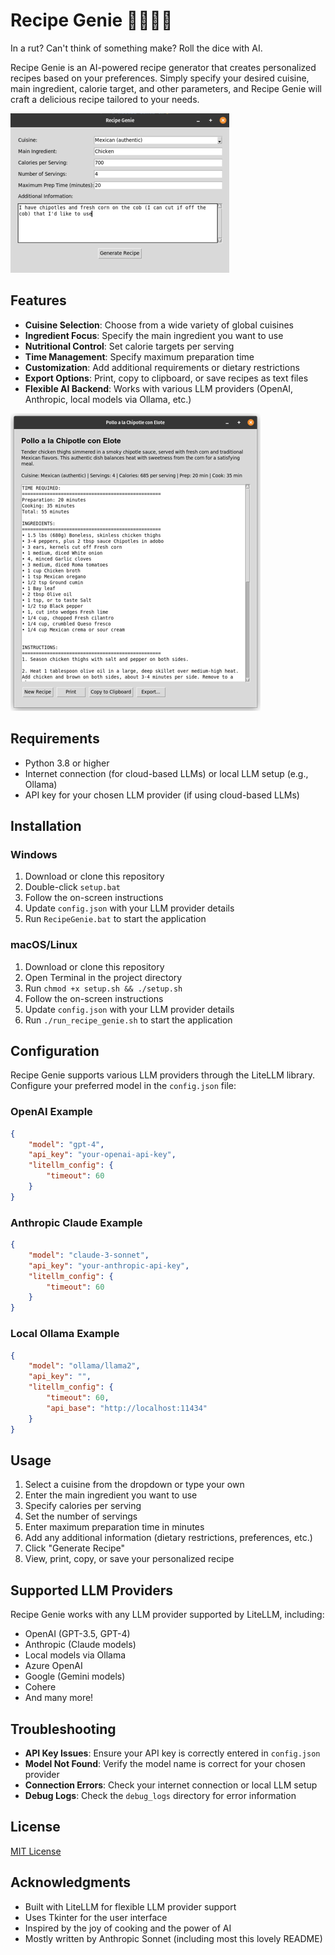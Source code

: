# Recipe Genie 🧞‍♂️👨‍🍳

In a rut? Can't think of something make? Roll the dice with AI.

Recipe Genie is an AI-powered recipe generator that creates personalized recipes based on your preferences. Simply specify your desired cuisine, main ingredient, calorie target, and other parameters, and Recipe Genie will craft a delicious recipe tailored to your needs.

![Recipe Genie Screenshot](screenshots/main_screen.png)

## Features

- **Cuisine Selection**: Choose from a wide variety of global cuisines
- **Ingredient Focus**: Specify the main ingredient you want to use
- **Nutritional Control**: Set calorie targets per serving
- **Time Management**: Specify maximum preparation time
- **Customization**: Add additional requirements or dietary restrictions
- **Export Options**: Print, copy to clipboard, or save recipes as text files
- **Flexible AI Backend**: Works with various LLM providers (OpenAI, Anthropic, local models via Ollama, etc.)

![Recipe Example](screenshots/recipe_example.png)

## Requirements

- Python 3.8 or higher
- Internet connection (for cloud-based LLMs) or local LLM setup (e.g., Ollama)
- API key for your chosen LLM provider (if using cloud-based LLMs)

## Installation

### Windows

1. Download or clone this repository
2. Double-click `setup.bat`
3. Follow the on-screen instructions
4. Update `config.json` with your LLM provider details
5. Run `RecipeGenie.bat` to start the application

### macOS/Linux

1. Download or clone this repository
2. Open Terminal in the project directory
3. Run `chmod +x setup.sh && ./setup.sh`
4. Follow the on-screen instructions
5. Update `config.json` with your LLM provider details
6. Run `./run_recipe_genie.sh` to start the application

## Configuration

Recipe Genie supports various LLM providers through the LiteLLM library. Configure your preferred model in the `config.json` file:

### OpenAI Example
```json
{
    "model": "gpt-4",
    "api_key": "your-openai-api-key",
    "litellm_config": {
        "timeout": 60
    }
}
```

### Anthropic Claude Example
```json
{
    "model": "claude-3-sonnet",
    "api_key": "your-anthropic-api-key",
    "litellm_config": {
        "timeout": 60
    }
}
```

### Local Ollama Example
```json
{
    "model": "ollama/llama2",
    "api_key": "",
    "litellm_config": {
        "timeout": 60,
        "api_base": "http://localhost:11434"
    }
}
```

## Usage

1. Select a cuisine from the dropdown or type your own
2. Enter the main ingredient you want to use
3. Specify calories per serving
4. Set the number of servings
5. Enter maximum preparation time in minutes
6. Add any additional information (dietary restrictions, preferences, etc.)
7. Click "Generate Recipe"
8. View, print, copy, or save your personalized recipe

## Supported LLM Providers

Recipe Genie works with any LLM provider supported by LiteLLM, including:

- OpenAI (GPT-3.5, GPT-4)
- Anthropic (Claude models)
- Local models via Ollama
- Azure OpenAI
- Google (Gemini models)
- Cohere
- And many more!

## Troubleshooting

- **API Key Issues**: Ensure your API key is correctly entered in `config.json`
- **Model Not Found**: Verify the model name is correct for your chosen provider
- **Connection Errors**: Check your internet connection or local LLM setup
- **Debug Logs**: Check the `debug_logs` directory for error information

## License

[MIT License](LICENSE)

## Acknowledgments

- Built with LiteLLM for flexible LLM provider support
- Uses Tkinter for the user interface
- Inspired by the joy of cooking and the power of AI
- Mostly written by Anthropic Sonnet (including most this lovely README)

